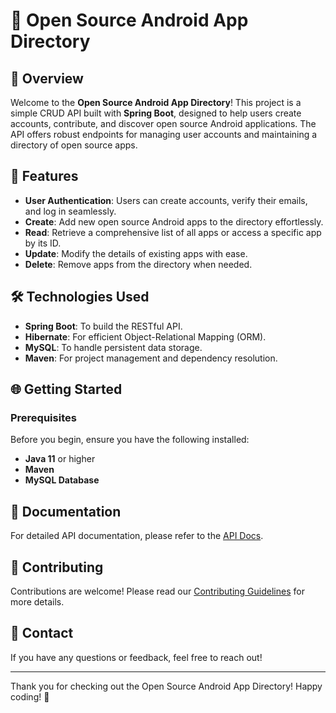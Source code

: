 # 🌟 Open Source Android App Directory

## 📖 Overview

Welcome to the **Open Source Android App Directory**! This project is a simple CRUD API built with **Spring Boot**, designed to help users create accounts, contribute, and discover open source Android applications. The API offers robust endpoints for managing user accounts and maintaining a directory of open source apps.

## 🚀 Features

- **User Authentication**: Users can create accounts, verify their emails, and log in seamlessly.
- **Create**: Add new open source Android apps to the directory effortlessly.
- **Read**: Retrieve a comprehensive list of all apps or access a specific app by its ID.
- **Update**: Modify the details of existing apps with ease.
- **Delete**: Remove apps from the directory when needed.

## 🛠️ Technologies Used

- **Spring Boot**: To build the RESTful API.
- **Hibernate**: For efficient Object-Relational Mapping (ORM).
- **MySQL**: To handle persistent data storage.
- **Maven**: For project management and dependency resolution.

## 🌐 Getting Started

### Prerequisites

Before you begin, ensure you have the following installed:

- **Java 11** or higher
- **Maven**
- **MySQL Database**

## 📄 Documentation

For detailed API documentation, please refer to the [API Docs](napaledhaub.github.io).

## 🙌 Contributing

Contributions are welcome! Please read our [Contributing Guidelines](napaledhaub.github.io) for more details.

## 📧 Contact

If you have any questions or feedback, feel free to reach out!

---

Thank you for checking out the Open Source Android App Directory! Happy coding! 🎉
